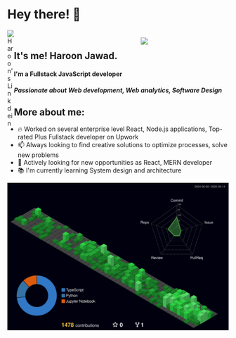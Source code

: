 # Hey there! 👋

<a href="https://www.linkedin.com/in/haroon-jawad-7942151ba/">
  <img align="left" alt="Haroon's Linkdein" width="15px" src="https://cdn.jsdelivr.net/npm/simple-icons@v3/icons/linkedin.svg" />
</a>

<br />
<img align='right' src="https://media4.giphy.com/media/v1.Y2lkPTc5MGI3NjExZHU4Z3BmdmJvcmY2emViaGg2cm1lYW83YnhuenhpMThpNXg4azVkcyZlcD12MV9pbnRlcm5hbF9naWZfYnlfaWQmY3Q9Zw/78XCFBGOlS6keY1Bil/giphy.gif" width="200">



## It's me! Haroon Jawad.
#### I'm a Fullstack JavaScript developer 
#### *Passionate about Web development, Web analytics, Software Design*
## More about me:

- 🔥 Worked on several enterprise level React, Node.js applications, Top-rated Plus Fullstack developer on Upwork
- 📫 Always looking to find creative solutions to optimize processes, solve new problems
- 🔭 Actively looking for new opportunities as React, MERN developer
- 📚 I'm currently learning System design and architecture



![](./profile-3d-contrib/profile-night-green.svg)
